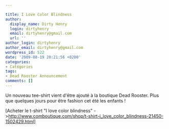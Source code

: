 ```yaml
---

title: I Love Color Blindness
author:
  display_name: Dirty Henry
  login: dirtyhenry
  email: dirtyhenry@gmail.com
  url: ''
author_login: dirtyhenry
author_email: dirtyhenry@gmail.com
wordpress_id: 522
date: '2009-08-19 20:21:56 +0200'
categories:
- Catégories
tags:
- Dead Rooster Announcement
comments: []
---
```

Un nouveau tee-shirt vient d'être ajouté à la boutique Dead Rooster. Plus que quelques jours pour être fashion cet été les enfants !

[Acheter le t-shirt "I love color blindness" ->http://www.comboutique.com/shop/t-shirt-i_love_color_blindness-21450-1502429.html]
